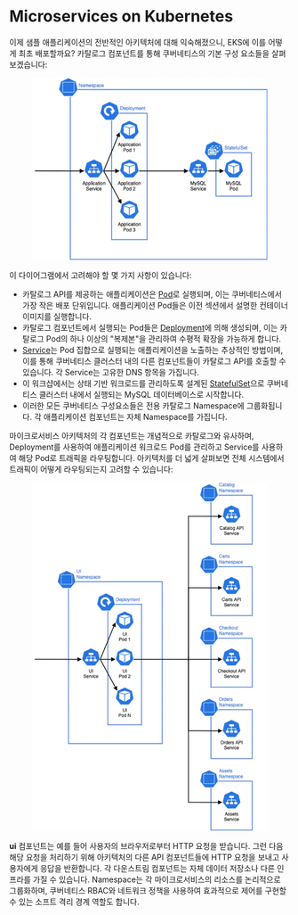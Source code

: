 # Microservices on Kubernetes

이제 샘플 애플리케이션의 전반적인 아키텍처에 대해 익숙해졌으니, EKS에 이를 어떻게 최초 배포할까요? 카탈로그 컴포넌트를 통해 쿠버네티스의 기본 구성 요소들을 살펴보겠습니다:

<figure><img src="../../.gitbook/assets/image (3) (1).png" alt=""><figcaption></figcaption></figure>

이 다이어그램에서 고려해야 할 몇 가지 사항이 있습니다:

* 카탈로그 API를 제공하는 애플리케이션은 [Pod](https://kubernetes.io/docs/concepts/workloads/pods/)로 실행되며, 이는 쿠버네티스에서 가장 작은 배포 단위입니다. 애플리케이션 Pod들은 이전 섹션에서 설명한 컨테이너 이미지를 실행합니다.&#x20;
* 카탈로그 컴포넌트에서 실행되는 Pod들은 [Deployment](https://kubernetes.io/docs/concepts/workloads/controllers/deployment/)에 의해 생성되며, 이는 카탈로그 Pod의 하나 이상의 "복제본"을 관리하여 수평적 확장을 가능하게 합니다.&#x20;
* [Service](https://kubernetes.io/docs/concepts/services-networking/service/)는 Pod 집합으로 실행되는 애플리케이션을 노출하는 추상적인 방법이며, 이를 통해 쿠버네티스 클러스터 내의 다른 컴포넌트들이 카탈로그 API를 호출할 수 있습니다. 각 Service는 고유한 DNS 항목을 가집니다.&#x20;
* 이 워크샵에서는 상태 기반 워크로드를 관리하도록 설계된 [StatefulSet](https://kubernetes.io/docs/concepts/workloads/controllers/statefulset/)으로 쿠버네티스 클러스터 내에서 실행되는 MySQL 데이터베이스로 시작합니다.&#x20;
* 이러한 모든 쿠버네티스 구성요소들은 전용 카탈로그 Namespace에 그룹화됩니다. 각 애플리케이션 컴포넌트는 자체 Namespace를 가집니다.

마이크로서비스 아키텍처의 각 컴포넌트는 개념적으로 카탈로그와 유사하며, Deployment를 사용하여 애플리케이션 워크로드 Pod를 관리하고 Service를 사용하여 해당 Pod로 트래픽을 라우팅합니다. 아키텍처를 더 넓게 살펴보면 전체 시스템에서 트래픽이 어떻게 라우팅되는지 고려할 수 있습니다:

<figure><img src="../../.gitbook/assets/image (4) (1).png" alt=""><figcaption></figcaption></figure>

**ui** 컴포넌트는 예를 들어 사용자의 브라우저로부터 HTTP 요청을 받습니다. 그런 다음 해당 요청을 처리하기 위해 아키텍처의 다른 API 컴포넌트들에 HTTP 요청을 보내고 사용자에게 응답을 반환합니다. 각 다운스트림 컴포넌트는 자체 데이터 저장소나 다른 인프라를 가질 수 있습니다. Namespace는 각 마이크로서비스의 리소스를 논리적으로 그룹화하며, 쿠버네티스 RBAC와 네트워크 정책을 사용하여 효과적으로 제어를 구현할 수 있는 소프트 격리 경계 역할도 합니다.
